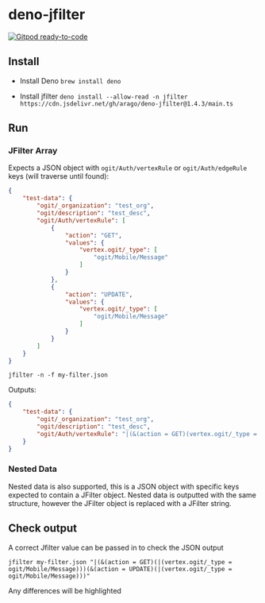 
# deno-jfilter
[![Gitpod ready-to-code](https://img.shields.io/badge/Gitpod-ready--to--code-blue?logo=gitpod)](https://gitpod.io/#https://github.com/arago/deno-jfilter)

## Install

- Install Deno
  `brew install deno`

- Install jfilter
  `deno install --allow-read -n jfilter https://cdn.jsdelivr.net/gh/arago/deno-jfilter@1.4.3/main.ts`

## Run

### JFilter Array
Expects a JSON object with `ogit/Auth/vertexRule` or `ogit/Auth/edgeRule` keys (will traverse until found):

```json
{
    "test-data": {
        "ogit/_organization": "test_org",
        "ogit/description": "test_desc",
        "ogit/Auth/vertexRule": [
            {
                "action": "GET",
                "values": {
                    "vertex.ogit/_type": [
                        "ogit/Mobile/Message"
                    ]
                }
            },
            {
                "action": "UPDATE",
                "values": {
                    "vertex.ogit/_type": [
                        "ogit/Mobile/Message"
                    ]
                }
            }
        ]
    }
}
```

`jfilter -n -f my-filter.json`

Outputs:

```json
{
    "test-data": {
        "ogit/_organization": "test_org",
        "ogit/description": "test_desc",
        "ogit/Auth/vertexRule": "|(&(action = GET)(vertex.ogit/_type = ogit/Mobile/Message))(&(action = UPDATE)(vertex.ogit/_type = ogit/Mobile/Message))"
    }
}
```

### Nested Data

Nested data is also supported, this is a JSON object with specific keys expected to contain a JFilter object.
Nested data is outputted with the same structure, however the JFilter object is replaced with a JFilter string.



## Check output

A correct Jfilter value can be passed in to check the JSON output

`jfilter my-filter.json "|(&(action = GET)(|(vertex.ogit/_type = ogit/Mobile/Message)))(&(action = UPDATE)(|(vertex.ogit/_type = ogit/Mobile/Message)))"`

Any differences will be highlighted
